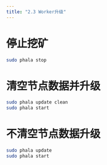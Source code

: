 ```yaml
---
title: "2.3 Worker升级"
---
```


# 停止挖矿

```bash
sudo phala stop
```
# 清空节点数据并升级

```bash
sudo phala update clean
sudo phala start
```
# 不清空节点数据升级

```bash
sudo phala update
sudo phala start
```

